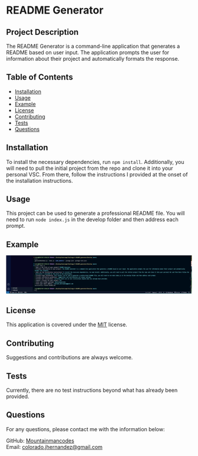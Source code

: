 # README Generator

## Project Description

The README Generator is a command-line application that generates a README based on user input. The application prompts the user for information about their project and automatically formats the response.

## Table of Contents

- [Installation](#installation)
- [Usage](#usage)
- [Example](#example)
- [License](#license)
- [Contributing](#contributing)
- [Tests](#tests)
- [Questions](#questions)

## Installation

To install the necessary dependencies, run `npm install`. Additionally, you will need to pull the initial project from the repo and clone it into your personal VSC. From there, follow the instructions I provided at the onset of the installation instructions.

## Usage

This project can be used to generate a professional README file. You will need to run `node index.js` in the develop folder and then address each prompt.

## Example

![Example](./Develop/images/C9README.png)

## License

This application is covered under the [MIT](https://opensource.org/licenses/MIT) license.

## Contributing

Suggestions and contributions are always welcome.

## Tests

Currently, there are no test instructions beyond what has already been provided.

## Questions

For any questions, please contact me with the information below:

GitHub: [Mountainmancodes](https://github.com/Mountainmancodes)  
Email: colorado.jhernandez@gmail.com
